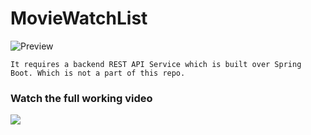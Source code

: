 # MovieWatchList

![Preview](https://github.com/jitunayak/MovieWatchList/blob/master/Movie_Watch_React_Native_part_2_-Demo.gif)

```
It requires a backend REST API Service which is built over Spring Boot. Which is not a part of this repo.
```
### Watch the full working video
[![](http://img.youtube.com/vi/_5XbdAbEcAc/0.jpg)](http://www.youtube.com/watch?v=_5XbdAbEcAc "Video Demo")
